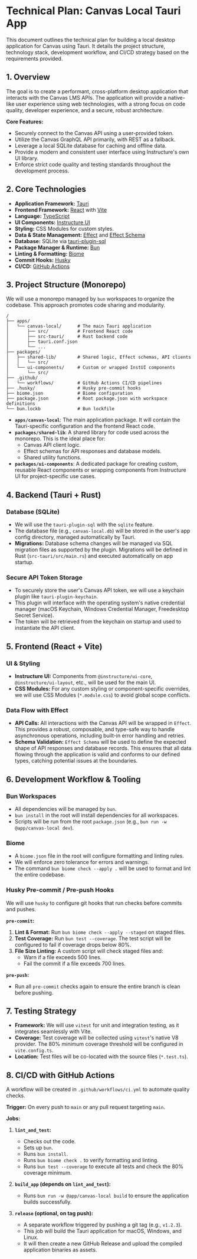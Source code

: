 # Technical Plan: Canvas Local Tauri App

This document outlines the technical plan for building a local desktop application for Canvas using Tauri. It details the project structure, technology stack, development workflow, and CI/CD strategy based on the requirements provided.

## 1. Overview

The goal is to create a performant, cross-platform desktop application that interacts with the Canvas LMS APIs. The application will provide a native-like user experience using web technologies, with a strong focus on code quality, developer experience, and a secure, robust architecture.

**Core Features:**
- Securely connect to the Canvas API using a user-provided token.
- Utilize the Canvas GraphQL API primarily, with REST as a fallback.
- Leverage a local SQLite database for caching and offline data.
- Provide a modern and consistent user interface using Instructure's own UI library.
- Enforce strict code quality and testing standards throughout the development process.

## 2. Core Technologies

- **Application Framework:** [Tauri](https://tauri.app/)
- **Frontend Framework:** [React](https://react.dev/) with [Vite](https://vitejs.dev/)
- **Language:** [TypeScript](https://www.typescriptlang.org/)
- **UI Components:** [Instructure UI](https://instructure.design/)
- **Styling:** CSS Modules for custom styles.
- **Data & State Management:** [Effect](https://effect.website/) and [Effect Schema](https://effect.website/docs/schema/schema)
- **Database:** SQLite via [tauri-plugin-sql](https://github.com/tauri-apps/plugins-workspace/tree/v2/plugins/sql)
- **Package Manager & Runtime:** [Bun](https://bun.sh/)
- **Linting & Formatting:** [Biome](https://biomejs.dev/)
- **Commit Hooks:** [Husky](https://typicode.github.io/husky/)
- **CI/CD:** [GitHub Actions](https://github.com/features/actions)

## 3. Project Structure (Monorepo)

We will use a monorepo managed by `bun` workspaces to organize the codebase. This approach promotes code sharing and modularity.

```
/
├── apps/
│   └── canvas-local/      # The main Tauri application
│       ├── src/           # Frontend React code
│       ├── src-tauri/     # Rust backend code
│       ├── tauri.conf.json
│       └── ...
├── packages/
│   ├── shared-lib/        # Shared logic, Effect schemas, API clients
│   │   └── src/
│   └── ui-components/     # Custom or wrapped InstUI components
│       └── src/
├── .github/
│   └── workflows/         # GitHub Actions CI/CD pipelines
├── .husky/                # Husky pre-commit hooks
├── biome.json             # Biome configuration
├── package.json           # Root package.json with workspace definitions
└── bun.lockb              # Bun lockfile
```

- **`apps/canvas-local`**: The main application package. It will contain the Tauri-specific configuration and the frontend React code.
- **`packages/shared-lib`**: A shared library for code used across the monorepo. This is the ideal place for:
    - Canvas API client logic.
    - Effect schemas for API responses and database models.
    - Shared utility functions.
- **`packages/ui-components`**: A dedicated package for creating custom, reusable React components or wrapping components from Instructure UI for project-specific use cases.

## 4. Backend (Tauri + Rust)

### Database (SQLite)
- We will use the `tauri-plugin-sql` with the `sqlite` feature.
- The database file (e.g., `canvas-local.db`) will be stored in the user's app config directory, managed automatically by Tauri.
- **Migrations:** Database schema changes will be managed via SQL migration files as supported by the plugin. Migrations will be defined in Rust (`src-tauri/src/main.rs`) and executed automatically on app startup.

### Secure API Token Storage
- To securely store the user's Canvas API token, we will use a keychain plugin like `tauri-plugin-keychain`.
- This plugin will interface with the operating system's native credential manager (macOS Keychain, Windows Credential Manager, Freedesktop Secret Service).
- The token will be retrieved from the keychain on startup and used to instantiate the API client.

## 5. Frontend (React + Vite)

### UI & Styling
- **Instructure UI:** Components from `@instructure/ui-core`, `@instructure/ui-layout`, etc., will be used for the main UI.
- **CSS Modules:** For any custom styling or component-specific overrides, we will use CSS Modules (`*.module.css`) to avoid global scope conflicts.

### Data Flow with Effect
- **API Calls:** All interactions with the Canvas API will be wrapped in `Effect`. This provides a robust, composable, and type-safe way to handle asynchronous operations, including built-in error handling and retries.
- **Schema Validation:** `Effect Schema` will be used to define the expected shape of API responses and database records. This ensures that all data flowing through the application is valid and conforms to our defined types, catching potential issues at the boundaries.

## 6. Development Workflow & Tooling

### Bun Workspaces
- All dependencies will be managed by `bun`.
- `bun install` in the root will install dependencies for all workspaces.
- Scripts will be run from the root `package.json` (e.g., `bun run -w @app/canvas-local dev`).

### Biome
- A `biome.json` file in the root will configure formatting and linting rules.
- We will enforce zero tolerance for errors and warnings.
- The command `bun biome check --apply .` will be used to format and lint the entire codebase.

### Husky Pre-commit / Pre-push Hooks
We will use `husky` to configure git hooks that run checks before commits and pushes.

**`pre-commit`:**
1.  **Lint & Format:** Run `bun biome check --apply --staged` on staged files.
2.  **Test Coverage:** Run `bun test --coverage`. The test script will be configured to fail if coverage drops below 80%.
3.  **File Size Linting:** A custom script will check staged files and:
    - Warn if a file exceeds 500 lines.
    - Fail the commit if a file exceeds 700 lines.

**`pre-push`:**
- Run all `pre-commit` checks again to ensure the entire branch is clean before pushing.

## 7. Testing Strategy

- **Framework:** We will use `vitest` for unit and integration testing, as it integrates seamlessly with Vite.
- **Coverage:** Test coverage will be collected using `vitest`'s native V8 provider. The 80% minimum coverage threshold will be configured in `vite.config.ts`.
- **Location:** Test files will be co-located with the source files (`*.test.ts`).

## 8. CI/CD with GitHub Actions

A workflow will be created in `.github/workflows/ci.yml` to automate quality checks.

**Trigger:** On every push to `main` or any pull request targeting `main`.

**Jobs:**
1.  **`lint_and_test`:**
    - Checks out the code.
    - Sets up `bun`.
    - Runs `bun install`.
    - Runs `bun biome check .` to verify formatting and linting.
    - Runs `bun test --coverage` to execute all tests and check the 80% coverage minimum.

2.  **`build_app` (depends on `lint_and_test`):**
    - Runs `bun run -w @app/canvas-local build` to ensure the application builds successfully.

3.  **`release` (optional, on tag push):**
    - A separate workflow triggered by pushing a git tag (e.g., `v1.2.3`).
    - This job will build the Tauri application for macOS, Windows, and Linux.
    - It will then create a new GitHub Release and upload the compiled application binaries as assets.
